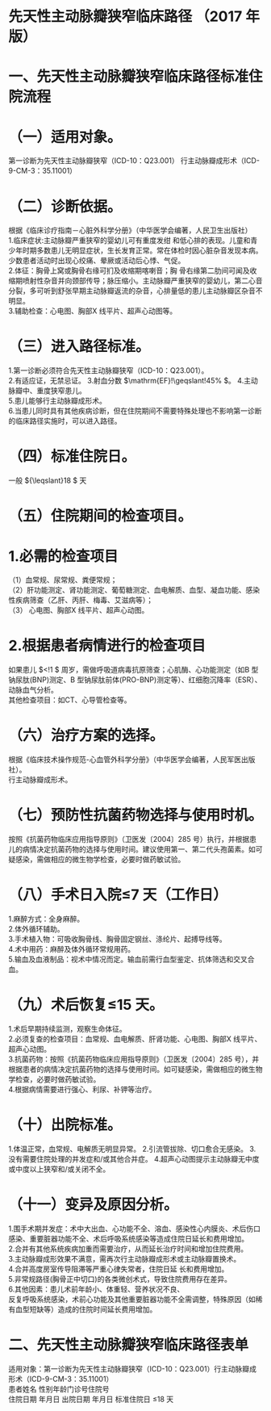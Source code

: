 # 先天性主动脉瓣狭窄临床路径 （2017 年版）  
# 一、先天性主动脉瓣狭窄临床路径标准住院流程  
# （一）适用对象。  
第一诊断为先天性主动脉瓣狭窄（ICD-10：Q23.001） 行主动脉瓣成形术（ICD-9-CM-3：35.11001）  
# （二）诊断依据。  
根据《临床诊疗指南－心脏外科学分册》（中华医学会编著，人民卫生出版社）  
1.临床症状:主动脉瓣严重狭窄的婴幼儿可有重度发绀 和低心排的表现。儿童和青少年时期多数患儿无明显症状，生长发育正常。常在体检时因心脏杂音发现本病。少数患者活动时出现心绞痛、晕厥或活动后心悸、气促。  
2.体征：胸骨上窝或胸骨右缘可扪及收缩期喀喇音；胸 骨右缘第二肋间可闻及收缩期喷射性杂音并向颈部传导；脉压缩小。主动脉瓣严重狭窄的婴幼儿，第二心音分裂，多可听到舒张早期主动脉瓣返流的杂音，心排量低的患儿主动脉瓣区杂音不明显。  
3.辅助检查：心电图、胸部X 线平片、超声心动图等。  
# （三）进入路径标准。  
1.第一诊断必须符合先天性主动脉瓣狭窄（ICD-10：Q23.001）。  
2.有适应证，无禁忌证。 
3.射血分数 $\mathrm{EF}\!\geqslant\!45\% $。 
4.主动脉瓣中、重度狭窄患儿。  
5.患儿能够行主动脉瓣成形术。  
6.当患儿同时具有其他疾病诊断，但在住院期间不需要特殊处理也不影响第一诊断的临床路径实施时，可以进入路径。  
# （四）标准住院日。  
一般 ${\leqslant}18 $ 天  
# （五）住院期间的检查项目。  
# 1.必需的检查项目  
（1）血常规、尿常规、粪便常规；  
（2）肝功能测定、肾功能测定、葡萄糖测定、血电解质、血型、凝血功能、感染性疾病筛查（乙肝、丙肝、梅毒、艾滋病等）；  
（3） 心电图、胸部X 线平片、超声心动图。  
# 2.根据患者病情进行的检查项目  
如果患儿 $<\!1 $ 周岁，需做呼吸道病毒抗原筛查；心肌酶、心功能测定（如B 型钠尿肽(BNP)测定、B 型钠尿肽前体(PRO-BNP)测定等）、红细胞沉降率（ESR）、动脉血气分析。  
其他检查项目：如CT、心导管检查等。  
# （六）治疗方案的选择。  
根据《临床技术操作规范-心血管外科学分册》（中华医学会编著，人民军医出版社）。  
行主动脉瓣成形术。  
# （七）预防性抗菌药物选择与使用时机。  
按照《抗菌药物临床应用指导原则》（卫医发〔2004〕285 号）执行，并根据患儿的病情决定抗菌药物的选择与使用时间。建议使用第一、第二代头孢菌素。如可疑感染，需做相应的微生物学检查，必要时做药敏试验。  
# （八）手术日入院≤7 天（工作日）  
1.麻醉方式：全身麻醉。  
2.体外循环辅助。  
3.手术植入物：可吸收胸骨线、胸骨固定钢丝、涤纶片、起搏导线等。  
4.术中用药：麻醉及体外循环常规用药。  
5.输血及血液制品：视术中情况而定。输血前需行血型鉴定、抗体筛选和交叉合血。  
# （九）术后恢复≤15 天。  
1.术后早期持续监测，观察生命体征。  
2.必须复查的检查项目：血常规、血电解质、肝肾功能、心电图、胸部X 线平片、超声心动图。  
3.抗菌药物：按照《抗菌药物临床应用指导原则》（卫医发〔2004〕285 号），并根据患者的病情决定抗菌药物的选择与使用时间。如可疑感染，需做相应的微生物学检查，必要时做药敏试验。  
4.根据病情需要进行强心、利尿、补钾等治疗。  
# （十）出院标准。  
1.体温正常，血常规、电解质无明显异常。 2.引流管拔除、切口愈合无感染。 3.没有需要住院处理的并发症和/或其他合并症。 4.超声心动图提示主动脉瓣无中度或中度以上狭窄和/或关闭不全。  
# （十一）变异及原因分析。  
1.围手术期并发症：术中大出血、心功能不全、溶血、感染性心内膜炎、术后伤口感染、重要脏器功能不全、术后呼吸系统感染等造成住院日延长和费用增加。  
2.合并有其他系统疾病加重而需要治疗，从而延长治疗时间和增加住院费用。  
3.主动脉瓣成形效果不满意，需再次行主动脉瓣成形术或主动脉瓣置换术。  
4.合并高度房室传导阻滞等严重心律失常者，住院日延 长和费用增加。  
5.非常规路径(胸骨正中切口)的各类微创术式，导致住院费用存在差异。  
6.其他因素：患儿术前年龄小、体重轻、营养状况不良、  
反复呼吸系统感染，术前心功能及其他重要脏器功能不全需调整，特殊原因（如稀有血型短缺等）造成的住院时间延长费用增加。  
# 二、先天性主动脉瓣狭窄临床路径表单  
适用对象：第一诊断为先天性主动脉瓣狭窄（ICD-10：Q23.001）行主动脉瓣成形术（ICD-9-CM-3：35.11001）  
患者姓名  性别年龄门诊号住院号  
住院日期  年月日   出院日期  年月日  标准住院日  ≤18 天  
